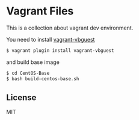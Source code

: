 # Vagrant Files

This is a collection about vagrant dev environment.

You need to install [vagrant-vbguest](https://github.com/dotless-de/vagrant-vbguest)

```bash
$ vagrant plugin install vagrant-vbguest
```

and build base image

```bash
$ cd CentOS-Base
$ bash build-centos-base.sh
```

License
---
MIT

